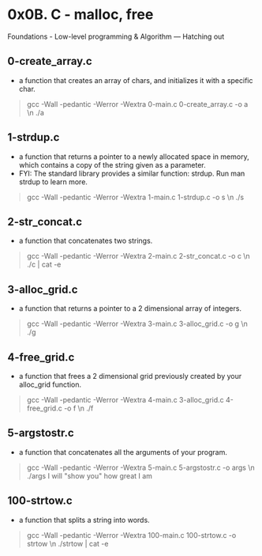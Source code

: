 # 0x0B. C - malloc, free
 Foundations - Low-level programming & Algorithm ― Hatching out

## 0-create_array.c
   *  a function that creates an array of chars, and initializes it with a specific char.
   > gcc -Wall -pedantic -Werror -Wextra 0-main.c 0-create_array.c -o a \n
   > ./a
   
## 1-strdup.c
   * a function that returns a pointer to a newly allocated space in memory, which contains a copy of the string given as a parameter.
   * FYI: The standard library provides a similar function: strdup. Run man strdup to learn more.
   > gcc -Wall -pedantic -Werror -Wextra 1-main.c 1-strdup.c -o s \n
   > ./s
   
## 2-str_concat.c
   * a function that concatenates two strings.      
   > gcc -Wall -pedantic -Werror -Wextra 2-main.c 2-str_concat.c -o c \n
   > ./c | cat -e
   
## 3-alloc_grid.c
   * a function that returns a pointer to a 2 dimensional array of integers.   
   > gcc -Wall -pedantic -Werror -Wextra 3-main.c 3-alloc_grid.c -o g \n
   > ./g
   
## 4-free_grid.c
   * a function that frees a 2 dimensional grid previously created by your alloc_grid function.   
   > gcc -Wall -pedantic -Werror -Wextra 4-main.c 3-alloc_grid.c 4-free_grid.c -o f \n
   > ./f
   
## 5-argstostr.c
   * a function that concatenates all the arguments of your program.   
   > gcc -Wall -pedantic -Werror -Wextra 5-main.c 5-argstostr.c -o args \n
   > ./args I will "show you" how great I am
   
## 100-strtow.c
   * a function that splits a string into words.   
   > gcc -Wall -pedantic -Werror -Wextra 100-main.c 100-strtow.c -o strtow \n
   > ./strtow | cat -e

